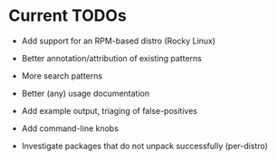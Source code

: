 # Current TODOs

- Add support for an RPM-based distro (Rocky Linux)

- Better annotation/attribution of existing patterns

- More search patterns

- Better (any) usage documentation

- Add example output, triaging of false-positives

- Add command-line knobs

- Investigate packages that do not unpack successfully (per-distro)

